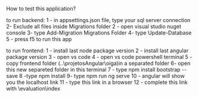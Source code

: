 How to test this application?

to run backend:
1 - in appsettings.json file, type your sql server connection 
2- Exclude all files inside Migrations folder
2 - open visual studio nuget console
3- type Add-Migration Migrations Folder
4- type Update-Database
5 - press f5 to run this app

to run frontend:
1 - install last node package version
2 - install last angular package version
3 - open vs code
4 - open vs code powershell terminal
5 - copy frontend folder (..\projetosAngular\oiga)in a separated folder
6- open this new separeted folder in this terminal
7 - type npm install bootstrap --save
8 -type npm install
9- type npm run ng serve
10 - angular will show you the localhost link
11 - type this link in a browser
12 - complete this link with \evaluation\index
